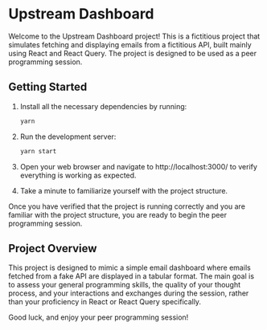 # Upstream Dashboard

Welcome to the Upstream Dashboard project! This is a fictitious project that simulates fetching and displaying emails from a fictitious API, built mainly using React and React Query. The project is designed to be used as a peer programming session.

## Getting Started

1. Install all the necessary dependencies by running:

   ```bash
   yarn
   ```

2. Run the development server:

   ```bash
   yarn start
   ```

3. Open your web browser and navigate to http://localhost:3000/ to verify everything is working as expected.

4. Take a minute to familiarize yourself with the project structure.

Once you have verified that the project is running correctly and you are familiar with the project structure, you are ready to begin the peer programming session.

## Project Overview

This project is designed to mimic a simple email dashboard where emails fetched from a fake API are displayed in a tabular format. The main goal is to assess your general programming skills, the quality of your thought process, and your interactions and exchanges during the session, rather than your proficiency in React or React Query specifically.

Good luck, and enjoy your peer programming session!
